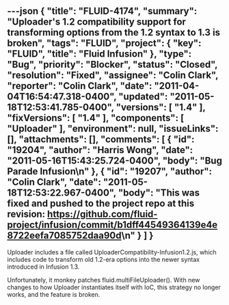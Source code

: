 ---json
{
  "title": "FLUID-4174",
  "summary": "Uploader's 1.2 compatibility support for transforming options from the 1.2 syntax to 1.3 is broken",
  "tags": "FLUID",
  "project": {
    "key": "FLUID",
    "title": "Fluid Infusion"
  },
  "type": "Bug",
  "priority": "Blocker",
  "status": "Closed",
  "resolution": "Fixed",
  "assignee": "Colin Clark",
  "reporter": "Colin Clark",
  "date": "2011-04-04T16:54:47.318-0400",
  "updated": "2011-05-18T12:53:41.785-0400",
  "versions": [
    "1.4"
  ],
  "fixVersions": [
    "1.4"
  ],
  "components": [
    "Uploader"
  ],
  "environment": null,
  "issueLinks": [],
  "attachments": [],
  "comments": [
    {
      "id": "19204",
      "author": "Harris Wong",
      "date": "2011-05-16T15:43:25.724-0400",
      "body": "Bug Parade Infusion\n"
    },
    {
      "id": "19207",
      "author": "Colin Clark",
      "date": "2011-05-18T12:53:22.967-0400",
      "body": "This was fixed and pushed to the project repo at this revision: <https://github.com/fluid-project/infusion/commit/b1dff44549364139e4e8722eefa7085752daa90d>\n"
    }
  ]
}
---
Uploader includes a file called UploaderCompatibility-Infusion1.2.js, which includes code to transform old 1.2-era options into the newer syntax introduced in Infusion 1.3.

Unfortunately, it monkey patches fluid.multiFileUploader(). With new changes to how Uploader instantiates itself with IoC, this strategy no longer works, and the feature is broken.

        